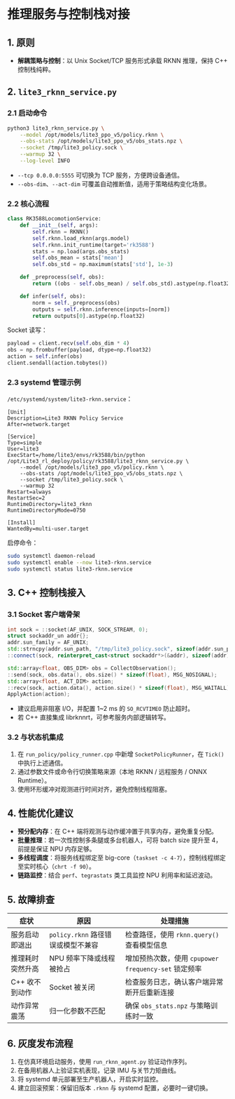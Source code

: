 # 推理服务与控制栈对接

## 1. 原则

- **解耦策略与控制**：以 Unix Socket/TCP 服务形式承载 RKNN 推理，保持 C++ 控制栈纯粹。

## 2. `lite3_rknn_service.py`

### 2.1 启动命令

```bash
python3 lite3_rknn_service.py \
    --model /opt/models/lite3_ppo_v5/policy.rknn \
    --obs-stats /opt/models/lite3_ppo_v5/obs_stats.npz \
    --socket /tmp/lite3_policy.sock \
    --warmup 32 \
    --log-level INFO
```

- `--tcp 0.0.0.0:5555` 可切换为 TCP 服务，方便跨设备通信。
- `--obs-dim`、`--act-dim` 可覆盖自动推断值，适用于策略结构变化场景。

### 2.2 核心流程

```python
class RK3588LocomotionService:
    def __init__(self, args):
        self.rknn = RKNN()
        self.rknn.load_rknn(args.model)
        self.rknn.init_runtime(target='rk3588')
        stats = np.load(args.obs_stats)
        self.obs_mean = stats['mean']
        self.obs_std = np.maximum(stats['std'], 1e-3)

    def _preprocess(self, obs):
        return ((obs - self.obs_mean) / self.obs_std).astype(np.float32)

    def infer(self, obs):
        norm = self._preprocess(obs)
        outputs = self.rknn.inference(inputs=[norm])
        return outputs[0].astype(np.float32)
```

Socket 读写：

```python
payload = client.recv(self.obs_dim * 4)
obs = np.frombuffer(payload, dtype=np.float32)
action = self.infer(obs)
client.sendall(action.tobytes())
```

### 2.3 systemd 管理示例

`/etc/systemd/system/lite3-rknn.service`：

```
[Unit]
Description=Lite3 RKNN Policy Service
After=network.target

[Service]
Type=simple
User=lite3
ExecStart=/home/lite3/envs/rk3588/bin/python /opt/Lite3_rl_deploy/policy/rk3588/lite3_rknn_service.py \
    --model /opt/models/lite3_ppo_v5/policy.rknn \
    --obs-stats /opt/models/lite3_ppo_v5/obs_stats.npz \
    --socket /tmp/lite3_policy.sock \
    --warmup 32
Restart=always
RestartSec=2
RuntimeDirectory=lite3_rknn
RuntimeDirectoryMode=0750

[Install]
WantedBy=multi-user.target
```

启停命令：

```bash
sudo systemctl daemon-reload
sudo systemctl enable --now lite3-rknn.service
sudo systemctl status lite3-rknn.service
```

## 3. C++ 控制栈接入

### 3.1 Socket 客户端骨架

```cpp
int sock = ::socket(AF_UNIX, SOCK_STREAM, 0);
struct sockaddr_un addr{};
addr.sun_family = AF_UNIX;
std::strncpy(addr.sun_path, "/tmp/lite3_policy.sock", sizeof(addr.sun_path));
::connect(sock, reinterpret_cast<struct sockaddr*>(&addr), sizeof(addr));

std::array<float, OBS_DIM> obs = CollectObservation();
::send(sock, obs.data(), obs.size() * sizeof(float), MSG_NOSIGNAL);
std::array<float, ACT_DIM> action;
::recv(sock, action.data(), action.size() * sizeof(float), MSG_WAITALL);
ApplyAction(action);
```

- 建议启用非阻塞 I/O，并配置 1~2 ms 的 `SO_RCVTIMEO` 防止超时。
- 若 C++ 直接集成 librknnrt，可参考服务内部逻辑转写。

### 3.2 与状态机集成

1. 在 `run_policy/policy_runner.cpp` 中新增 `SocketPolicyRunner`，在 `Tick()` 中执行上述通信。
2. 通过参数文件或命令行切换策略来源（本地 RKNN / 远程服务 / ONNX Runtime）。
3. 使用环形缓冲对观测进行时间对齐，避免控制线程阻塞。

## 4. 性能优化建议

- **预分配内存**：在 C++ 端将观测与动作缓冲置于共享内存，避免重复分配。
- **批量推理**：若一次性控制多条腿或多台机器人，可将 batch size 提升至 4，前提是保证 NPU 内存足够。
- **多线程调度**：将服务线程绑定至 big-core（`taskset -c 4-7`），控制线程绑定至实时核心（`chrt -f 90`）。
- **链路监控**：结合 `perf`、`tegrastats` 类工具监控 NPU 利用率和延迟波动。

## 5. 故障排查

| 症状 | 原因 | 处理措施 |
| --- | --- | --- |
| 服务启动即退出 | `policy.rknn` 路径错误或模型不兼容 | 检查路径，使用 `rknn.query()` 查看模型信息 |
| 推理耗时突然升高 | NPU 频率下降或线程被抢占 | 增加预热次数，使用 `cpupower frequency-set` 锁定频率 |
| C++ 收不到动作 | Socket 被关闭 | 检查服务日志，确认客户端异常断开后重新连接 |
| 动作异常震荡 | 归一化参数不匹配 | 确保 `obs_stats.npz` 与策略训练时一致 |

## 6. 灰度发布流程

1. 在仿真环境启动服务，使用 `run_rknn_agent.py` 验证动作序列。
2. 在备用机器人上验证实机表现，记录 IMU 与关节力矩曲线。
3. 将 systemd 单元部署至生产机器人，开启实时监控。
4. 建立回滚预案：保留旧版本 `.rknn` 与 systemd 配置，必要时一键切换。

